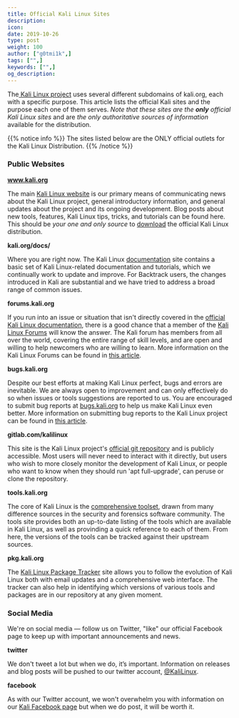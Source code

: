 ```yaml
---
title: Official Kali Linux Sites
description:
icon:
date: 2019-10-26
type: post
weight: 100
author: ["g0tmi1k",]
tags: ["",]
keywords: ["",]
og_description:
---
```


The[ Kali Linux project](https://www.kali.org) uses several different subdomains of kali.org, each with a specific purpose. This article lists the official Kali sites and the purpose each one of them serves. _Note that these sites are the **only** official Kali Linux sites_ and are _the only authoritative sources of information_ available for the distribution.

{{% notice info %}}
The sites listed below are the ONLY official outlets for the Kali Linux Distribution.
{{% /notice %}}

### Public Websites

**www.kali.org**


The main [Kali Linux website](https://www.kali.org/) is our primary means of communicating news about the Kali Linux project, general introductory information, and general updates about the project and its ongoing development.
Blog posts about new tools, features, Kali Linux tips, tricks, and tutorials can be found here. This should be _your one and only source_ to [download](https://www.kali.org/downloads/) the official Kali Linux distribution.

**kali.org/docs/**

Where you are right now. The Kali Linux [documentation](https://www.kali.org/docs/) site contains a basic set of Kali Linux-related documentation and tutorials, which we continually work to update and improve.
For Backtrack users, the changes introduced in Kali are substantial and we have tried to address a broad range of common issues.

**forums.kali.org**

If you run into an issue or situation that isn't directly covered in the [official Kali Linux documentation](https://www.kali.org/docs/), there is a good chance that a member of the [Kali Linux Forums](https://forums.kali.org/) will know the answer. The Kali forum has members from all over the world, covering the entire range of skill levels, and are open and willing to help newcomers who are willing to learn.
More information on the Kali Linux Forums can be found in [this article](/docs/community/kali-linux-community-forums/).

**bugs.kali.org**

Despite our best efforts at making Kali Linux perfect, bugs and errors are inevitable. We are always open to improvement and can only effectively do so when issues or tools suggestions are reported to us. You are encouraged to submit bug reports at [bugs.kali.org](https://bugs.kali.org) to help us make Kali Linux even better.
More information on submitting bug reports to the Kali Linux project can be found in [this article](/docs/community/submitting-issues-kali-bug-tracker/).

**gitlab.com/kalilinux**

This site is the Kali Linux project's [official git repository](https://gitlab.com/kalilinux/) and is publicly accessible. Most users will never need to interact with it directly, but users who wish to more closely monitor the development of Kali Linux, or people who want to know when they should run 'apt full-upgrade', can peruse or clone the repository.

**tools.kali.org**

The core of Kali Linux is the [comprehensive toolset](http://tools.kali.org/), drawn from many difference sources in the security and forensics software community. The tools site provides both an up-to-date listing of the tools which are available in Kali Linux, as well as provinding a quick reference to each of them. From here, the versions of the tools can be tracked against their upstream sources.

**pkg.kali.org**

The [Kali Linux Package Tracker](http://pkg.kali.org/) site allows you to follow the evolution of Kali Linux both with email updates and a comprehensive web interface. The tracker can also help in identifying which versions of various tools and packages are in our repository at any given moment.

### Social Media

We're on social media — follow us on Twitter, "like" our official Facebook page to keep up with important announcements and news.

**twitter**

We don't tweet a lot but when we do, it’s important. Information on releases and blog posts will be pushed to our twitter account, [@KaliLinux](https://twitter.com/KaliLinux).

**facebook**

As with our Twitter account, we won't overwhelm you with information on our [Kali Facebook page](https://www.facebook.com/Kali-Linux) but when we do post, it will be worth it.
